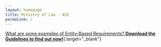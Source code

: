 ```yaml
---
layout: homepage
title: Ministry of Law - ACD
permalink: /
---
```

<!-- Type your notification here - the notification bar will not appear if this is empty. For other changes, refer to _data/homepage.yml to edit the homepage -->
[What are some examples of Entity-Based Requirements? **Download the Guidelines to find out now!**](/guidance-materials/){:target="_blank"}

